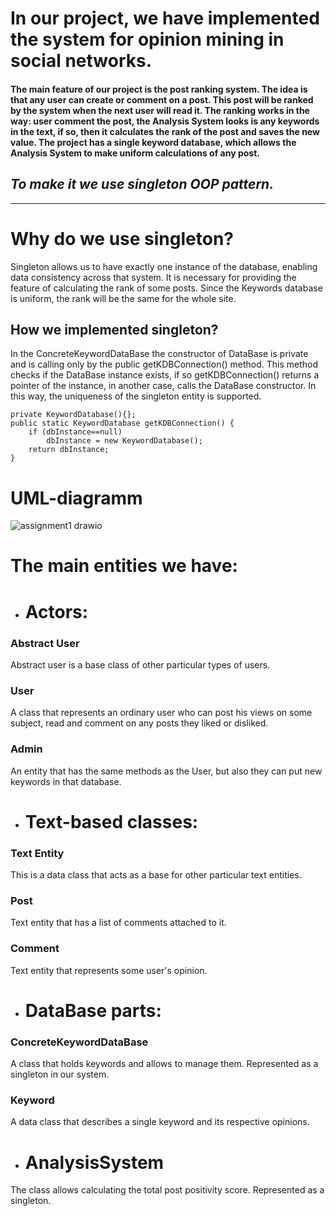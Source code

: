 # In our project, we have implemented the system for opinion mining in social networks. 

#### The main feature of our project is the post ranking system. The idea is that any user can create or comment on a post. This post will be ranked by the system when the next user will read it. The ranking works in the way: user comment the post, the Analysis System looks is any keywords in the text, if so, then it calculates the rank of the post and saves the new value. The project has a single keyword database, which allows the Analysis System to make uniform calculations of any post.
## ***To make it we use singleton OOP pattern.***
---
# Why do we use singleton?
Singleton allows us to have exactly one instance of the database, enabling data consistency across that system.
It is necessary for providing the feature of calculating the rank of some posts. Since the Keywords database is uniform, the rank will be the same for the whole site. 
## How we implemented singleton? 

In the ConcreteKeywordDataBase the constructor of DataBase is private and is calling only by the public getKDBConnection() method. This method checks if the DataBase instance exists, if so getKDBConnection() returns a pointer of the instance, in another case, calls the DataBase constructor. In this way, the uniqueness of the singleton entity is supported.


    private KeywordDatabase(){};
    public static KeywordDatabase getKDBConnection() {
        if (dbInstance==null)
            dbInstance = new KeywordDatabase();
        return dbInstance;
    }
    
# UML-diagramm
![assignment1 drawio](https://user-images.githubusercontent.com/70723894/136433320-c500ab7d-ab74-4b64-bafd-8fcc70776510.png)

# The main entities we have:
* # Actors:
### Abstract User
Abstract user is a base class of other particular types of users.
### User
A class that represents an ordinary user who can post his views on some subject, read and comment on any posts they liked or disliked.
### Admin
An entity that has the same methods as the User, but also they can put new keywords in that database.
* # Text-based classes:
### Text Entity
This is a data class that acts as a base for other particular text entities.
### Post
Text entity that has a list of comments attached to it.
### Comment 
Text entity that represents some user's opinion.
* # DataBase parts:
### ConcreteKeywordDataBase
A class that holds keywords and allows to manage them. Represented as a singleton in our system.
### Keyword 
A data class that describes a single keyword and its respective opinions.
* # AnalysisSystem

The class allows calculating the total post positivity score. Represented as a singleton. 

